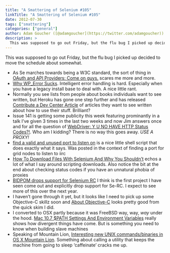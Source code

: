 ```yaml
---
title: "A Smattering of Selenium #105"
linkTitle: "A Smattering of Selenium #105"
date: 2012-07-30
tags: ["smattering"]
categories: ["general"]
author: Adam Goucher ([@adamgoucher](https://twitter.com/adamgoucher))
description: >
  This was supposed to go out Friday, but the flu bug I picked up decided to move the schedule about somewhat.
---
```



This was supposed to go out Friday, but the flu bug I picked up decided to move the schedule about somewhat.

*   As Se marches towards being a W3C standard, the sort of thing in [OAuth and API Providers: Come on guys.](http://gist.io/3170829) scares me more and more.
*   [Why WP\_Error Sucks](http://journal.ryanmccue.info/165/why-wp_error-sucks/). Intelligent error handling is hard. Especially when you have a legacy install base to deal with. A nice little rant.
*   Normally you see lists from people about books individuals want to see written, but Heroku has gone one step further and has released [Contribute a Dev Center Article](https://devcenter.heroku.com/articles/open-topics) of articles they want to see written about how to use their stuff. Brilliant?
*   Issue 141 is getting some publicity this week featuring prominantly in a talk I’ve given 3 times in the last two weeks and now Jim answers once and for all the question of [WebDriver: Y U NO HAVE HTTP Status Codes?!](http://jimevansmusic.blogspot.ca/2012/07/webdriver-y-u-no-have-http-status-codes.html). Who am I kidding? There is no way this goes away. _USE A PROXY!_
*   [find a valid and unused port to listen on](http://paste.ubuntu.com/1111807/) is a nice little shell script that does exactly what it says. Was posted in the context of finding a port for grid nodes to listen to iirc
*   [How To Download Files With Selenium And Why You Shouldn’t](http://ardesco.lazerycode.com/index.php/2012/07/how-to-download-files-with-selenium-and-why-you-shouldnt/) echos a lot of what I say around scripting downloads. Also notice the bit at the end about checking status codes if you have an unnatural phobia of proxies
*   [BIDPOM drops support for Selenium RC](http://blargon7.com/2012/07/bidpom-drops-support-for-selenium-rc/) I think is the first project I have seen come out and explicitly drop support for Se-RC. I expect to see more of this over the next year.
*   I haven’t gone through it yet, but it looks like I need to pick up some Objective-C skillz soon and [About Objective-C](https://developer.apple.com/library/mac/#documentation/Cocoa/Conceptual/ProgrammingWithObjectiveC/Introduction/Introduction.html) looks pretty good from the quick skim I did.
*   I converted to OSX partly because it was FreeBSD way, way, _way_ under the hood. [Mac 10.7 $PATH Settings And Environment Variables](http://www.semioticpixels.com/crib-notes/mac-10-7-path-settings-and-environment-variables/) really shows how divergent things have come. But is something you need to know when building slave machines
*   Speaking of Mountain Lion, [Interesting new UNIX commands/binaries in OS X Mountain Lion](http://apple.blogoverflow.com/2012/07/interesting-new-unix-commandsbinaries-in-os-x-mountain-lion/). Something about calling a utility that keeps the machine from going to sleep ‘caffeinate’ cracks me up.